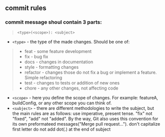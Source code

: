## commit rules

### commit message shoul contain 3 parts: 
> `<type>(<scope>): <subject>`

* `<type>` - the type of the made changes. Should be one of:
> * feat - some feature development
> * fix - bug fix
> * docs - changes in documentation
> * style - formatting changes
> * refactor - changes those do not fix a bug or implement a feature. Simple refactoring
> * test - changes to tests or addition of new ones
> * chore - any other changes, not affecting code

* `<scope>` - here you define the scope of changes. For example: featureA, buildConfig, or any other scope you can think of.
* `<subject>` - there are different methodologies to write the subject, but the main rules are as follows:
use imperative, present tense. "fix" not "fixed", "add" not "added". By the way, Git also uses this convention for its own preformateed messages("Merge pull request...").
don't capitalize first letter
do not add dot(.) at the end of subject

